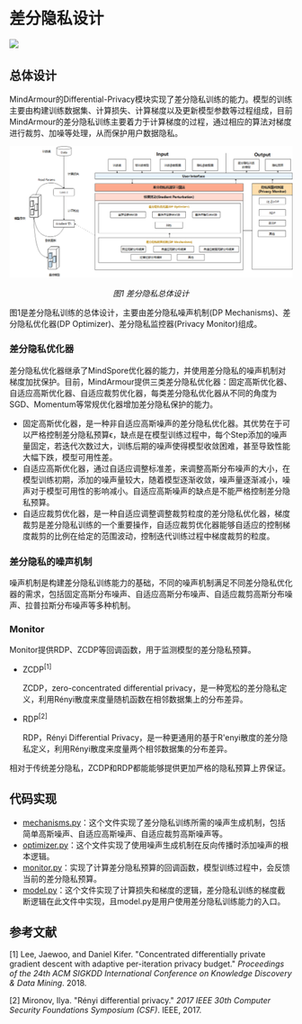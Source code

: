 # 差分隐私设计

<a href="https://gitee.com/mindspore/docs/blob/r1.7/docs/mindarmour/docs/source_zh_cn/differential_privacy_design.md" target="_blank"><img src="https://mindspore-website.obs.cn-north-4.myhuaweicloud.com/website-images/master/resource/_static/logo_source.png"></a>

## 总体设计

MindArmour的Differential-Privacy模块实现了差分隐私训练的能力。模型的训练主要由构建训练数据集、计算损失、计算梯度以及更新模型参数等过程组成，目前MindArmour的差分隐私训练主要着力于计算梯度的过程，通过相应的算法对梯度进行裁剪、加噪等处理，从而保护用户数据隐私。

![dp_arch](./images/dp_arch.png)

*<center>图1  差分隐私总体设计</center>*

图1是差分隐私训练的总体设计，主要由差分隐私噪声机制(DP Mechanisms)、差分隐私优化器(DP Optimizer)、差分隐私监控器(Privacy Monitor)组成。

### 差分隐私优化器

差分隐私优化器继承了MindSpore优化器的能力，并使用差分隐私的噪声机制对梯度加扰保护。目前，MindArmour提供三类差分隐私优化器：固定高斯优化器、自适应高斯优化器、自适应裁剪优化器，每类差分隐私优化器从不同的角度为SGD、Momentum等常规优化器增加差分隐私保护的能力。

- 固定高斯优化器，是一种非自适应高斯噪声的差分隐私优化器。其优势在于可以严格控制差分隐私预算ϵ，缺点是在模型训练过程中，每个Step添加的噪声量固定，若迭代次数过大，训练后期的噪声使得模型收敛困难，甚至导致性能大幅下跌，模型可用性差。
- 自适应高斯优化器，通过自适应调整标准差，来调整高斯分布噪声的大小，在模型训练初期，添加的噪声量较大，随着模型逐渐收敛，噪声量逐渐减小，噪声对于模型可用性的影响减小。自适应高斯噪声的缺点是不能严格控制差分隐私预算。
- 自适应裁剪优化器，是一种自适应调整调整裁剪粒度的差分隐私优化器，梯度裁剪是差分隐私训练的一个重要操作，自适应裁剪优化器能够自适应的控制梯度裁剪的比例在给定的范围波动，控制迭代训练过程中梯度裁剪的粒度。

### 差分隐私的噪声机制

噪声机制是构建差分隐私训练能力的基础，不同的噪声机制满足不同差分隐私优化器的需求，包括固定高斯分布噪声、自适应高斯分布噪声、自适应裁剪高斯分布噪声、拉普拉斯分布噪声等多种机制。

### Monitor

Monitor提供RDP、ZCDP等回调函数，用于监测模型的差分隐私预算。

- ZCDP<sup>[1]</sup>

    ZCDP，zero-concentrated differential privacy，是一种宽松的差分隐私定义，利用Rényi散度来度量随机函数在相邻数据集上的分布差异。

- RDP<sup>[2]</sup>

    RDP，Rényi Differential Privacy，是一种更通用的基于R'enyi散度的差分隐私定义，利用Rényi散度来度量两个相邻数据集的分布差异。

相对于传统差分隐私，ZCDP和RDP都能能够提供更加严格的隐私预算上界保证。

## 代码实现

- [mechanisms.py](https://gitee.com/mindspore/mindarmour/blob/r1.7/mindarmour/privacy/diff_privacy/mechanisms/mechanisms.py)：这个文件实现了差分隐私训练所需的噪声生成机制，包括简单高斯噪声、自适应高斯噪声、自适应裁剪高斯噪声等。
- [optimizer.py](https://gitee.com/mindspore/mindarmour/blob/r1.7/mindarmour/privacy/diff_privacy/optimizer/optimizer.py)：这个文件实现了使用噪声生成机制在反向传播时添加噪声的根本逻辑。
- [monitor.py](https://gitee.com/mindspore/mindarmour/blob/r1.7/mindarmour/privacy/diff_privacy/monitor/monitor.py)：实现了计算差分隐私预算的回调函数，模型训练过程中，会反馈当前的差分隐私预算。
- [model.py](https://gitee.com/mindspore/mindarmour/blob/r1.7/mindarmour/privacy/diff_privacy/train/model.py)：这个文件实现了计算损失和梯度的逻辑，差分隐私训练的梯度截断逻辑在此文件中实现，且model.py是用户使用差分隐私训练能力的入口。

## 参考文献

[1] Lee, Jaewoo, and Daniel Kifer. "Concentrated differentially private gradient descent with adaptive per-iteration privacy budget." *Proceedings of the 24th ACM SIGKDD International Conference on Knowledge Discovery & Data Mining*. 2018.

[2] Mironov, Ilya. "Rényi differential privacy." *2017 IEEE 30th Computer Security Foundations Symposium (CSF)*. IEEE, 2017.
